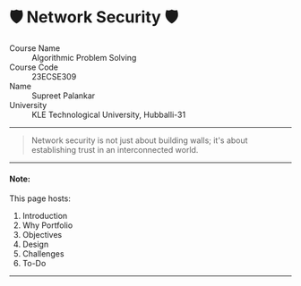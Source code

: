 
# 🛡️ Network Security 🛡️

<dl>
<dt>Course Name</dt>
<dd>Algorithmic Problem Solving</dd>
<dt>Course Code</dt>
<dd>23ECSE309</dd>
<dt>Name</dt>
<dd>Supreet Palankar</dd>
<dt>University</dt>
<dd>KLE Technological University, Hubballi-31</dd>
</dl>

---

> Network security is not just about building walls; it's about establishing trust in an interconnected world.

---

#### Note:
This page hosts:

1. Introduction
2. Why Portfolio
3. Objectives
4. Design
5. Challenges
6. To-Do

---
